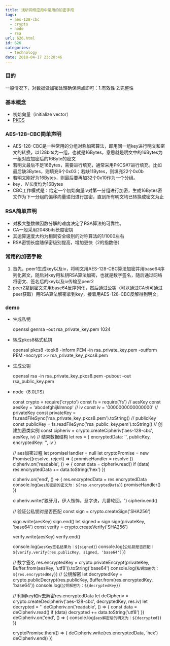 ```yaml
---
title: 浅析网络应用中常用的加密手段
tags:
  - aes-128-cbc
  - crypto
  - node
  - rsa
url: 626.html
id: 626
categories:
  - technology
date: 2018-04-17 23:20:46
---
```


### 目的

一般情况下，对数据做加密处理确保两点即可：1.有效性 2.完整性

### 基本概念

*   初始向量（initialize vector）
*   [PKCS](https://baike.baidu.com/item/PKCS/1042350)

### AES-128-CBC简单声明

*   AES-128-CBC是一种常用的分组对称加密算法，即用同一组key进行明文和密文的转换，以128bits为一组，也就是16Bytes，意思就是明文中的16Bytes为一组对应加密后的16Byte的密文
*   若明文最后不足16Bytes，需要进行填充，通常采用PKCS#7进行填充。比如最后缺3Bytes，则填充6个0x03；若缺11Bytes，则填充22个0x0b
*   若明文刚好为16Bytes，则最后要再加32个0x10作为一个分组。
*   key，IV长度均为16Bytes
*   CBC工作模式是：给定一个初始向量iv对第一分组进行加密，生成16Bytes密文作为下一分组的偏移向量递归进行加密，直到所有明文均已转换成密文为止

### RSA简单声明

*   对极大整数做因数分解的难度决定了RSA算法的可靠性。
*   CA一般采用2048bits长度密钥
*   其运算速度大约为相同安全级别的对称算法的1/1000左右
*   RSA密钥长度随保密级别提高，增加更快（2的指数倍）

### 常用的加密手段

1.  首先，peer1生成key以及iv，将明文用AES-128-CBC算法加密并用base64序列化密文，随后对key用私钥RSA算法加密，也就是数字签名，随后通过网络将密文、签名后的key以及iv传输至peer2
2.  peer2拿到密文先用base64反序列化，然后通过公钥（可以通过CA也可通过peer获取）用RSA算法解密拿到key，接着用AES-128-CBC反解得到明文。

### demo

*   生成私钥

    openssl genrsa -out rsa_private_key.pem 1024
    

*   转成pkcs8格式私钥

    openssl pkcs8 -topk8 -inform PEM -in rsa_private_key.pem -outform PEM -nocrypt >> rsa_private_key_pkcs8.pem
    

*   生成公钥

    openssl rsa -in rsa_private_key_pkcs8.pem -pubout -out rsa_public_key.pem
    

*   node（8.0LTS）

    const crypto = require('crypto')
    const fs = require('fs')
    // aesKey
    const aesKey = 'abcdefghijklmnop'
    // iv
    const iv = '0000000000000000'
    // privateKey
    const privateKey = fs.readFileSync('rsa_private_key_pkcs8.pem').toString()
    // publicKey
    const publicKey = fs.readFileSync('rsa_public_key.pem').toString()
    // 创建加密类实例
    const cipheriv = crypto.createCipheriv('aes-128-cbc', aesKey, iv)
    // 结果数据结构
    let res = {
      encryptedData: '',
      publicKey,
      encryptedKey: '',
      iv
    }
    
    // aes加密过程
    let promiseHandler = null
    let cryptoPromise = new Promise((resolve, reject) => {
      promiseHandler = resolve
    })
    cipheriv.on('readable', () => {
      const data = cipheriv.read()
      if (data) res.encryptedData += data.toString('hex')
    })
    
    cipheriv.on('end', () => {
      res.encryptedData = res.encryptedData
      console.log(`aes加密后的密文为：${res.encryptedData}`)
      promiseHandler()
    })
    
    cipheriv.write('狼牙月，伊人憔悴。忍字诀，几番轮回。')
    cipheriv.end()
    
    // 验证公私钥对是否匹配
    const sign = crypto.createSign('SHA256')
    
    sign.write(aesKey)
    sign.end()
    let signed = sign.sign(privateKey, 'base64')
    const verify = crypto.createVerify('SHA256')
    
    verify.write(aesKey)
    verify.end()
    
    console.log(`aesKey签名结果为：${signed}`)
    console.log(`公私钥是否匹配：${verify.verify(res.publicKey, signed, 'base64')}`)
    
    // 数字签名
    res.encryptedKey = crypto.privateEncrypt(privateKey, Buffer.from(aesKey, 'utf8')).toString('base64')
    console.log(`私钥加密为：${res.encryptedKey}`)
    // 公钥解密
    let decryptedKey = crypto.publicDecrypt(res.publicKey, Buffer.from(res.encryptedKey, 'base64'))
    console.log(`公钥解密为：${decryptedKey}`)
    
    // 利用key和iv去解密res.encryptedData
    let deCipheriv = crypto.createDecipheriv('aes-128-cbc', decryptedKey, res.iv)
    let decrypted = ''
    deCipheriv.on('readable', () => {
      const data = deCipheriv.read()
      if (data) decrypted += data.toString('utf8')
    })
    deCipheriv.on('end', () => {
      console.log(`aes解密后的明文为：${decrypted}`)
    })
    
    cryptoPromise.then(() => {
      deCipheriv.write(res.encryptedData, 'hex')
      deCipheriv.end()
    })